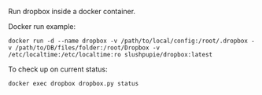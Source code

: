 Run dropbox inside a docker container.

Docker run example:

```
docker run -d --name dropbox -v /path/to/local/config:/root/.dropbox -v /path/to/DB/files/folder:/root/Dropbox -v /etc/localtime:/etc/localtime:ro slushpupie/dropbox:latest
```

To check up on current status:

```
docker exec dropbox dropbox.py status
```
